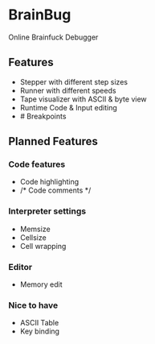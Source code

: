 # BrainBug
Online Brainfuck Debugger 

## Features
- Stepper with different step sizes
- Runner with different speeds
- Tape visualizer with ASCII & byte view
- Runtime Code & Input editing
- \# Breakpoints

## Planned Features

### Code features
- Code highlighting
- /* Code comments */

### Interpreter settings
- Memsize
- Cellsize
- Cell wrapping

### Editor
- Memory edit

### Nice to have
- ASCII Table
- Key binding
